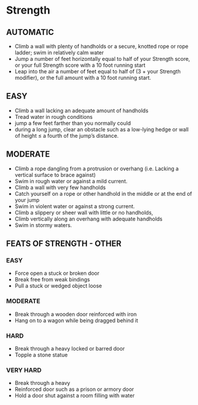 # Strength

## **AUTOMATIC**

- Climb a wall with plenty of handholds or a secure, knotted rope or rope ladder; swim in relatively calm water
- Jump a number of feet horizontally equal to half of your Strength score, or your full Strength score with a 10 foot running start
- Leap into the air a number of feet equal to half of (3 + your Strength modifier), or the full amount with a 10 foot running start.

## **EASY**

- Climb a wall lacking an adequate amount of handholds
- Tread water in rough conditions
- jump a few feet farther than you normally could
- during a long jump, clear an obstacle such as a low-lying hedge or wall of height ≤ a fourth of the jump’s distance.

## **MODERATE**

- Climb a rope dangling from a protrusion or overhang (i.e. Lacking a vertical surface to brace against)
- Swim in rough water or against a mild current.
- Climb a wall with very few handholds
- Catch yourself on a rope or other handhold in the middle or at the end of your jump
- Swim in violent water or against a strong current.
- Climb a slippery or sheer wall with little or no handholds,
- Climb vertically along an overhang with adequate handholds
- Swim in stormy waters.
  
## FEATS OF STRENGTH - OTHER

### EASY

- Force open a stuck or broken door
- Break free from weak bindings
- Pull a stuck or wedged object loose
  
### MODERATE

- Break through a wooden door reinforced with iron
- Hang on to a wagon while being dragged behind it

### HARD

- Break through a heavy locked or barred door
- Topple a stone statue

### VERY HARD

- Break through a heavy
- Reinforced door such as a prison or armory door
- Hold a door shut against a room filling with water
